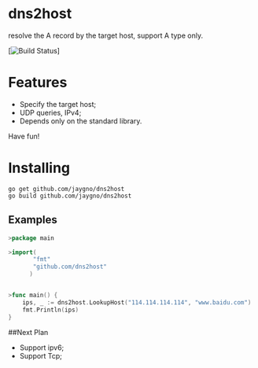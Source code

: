 # dns2host
resolve the A record by the target host, support A type only.

[![Build Status](https://travis-ci.org/jaygno/dns2host?branch=master)]


# Features

* Specify the target host;
* UDP queries, IPv4;
* Depends only on the standard library.

Have fun!

# Installing

    go get github.com/jaygno/dns2host
    go build github.com/jaygno/dns2host

## Examples

```go
>package main

>import(
       "fmt"
       "github.com/dns2host"
      )


>func main() {
    ips, _ := dns2host.LookupHost("114.114.114.114", "www.baidu.com")
    fmt.Println(ips) 
}
```

##Next Plan
* Support ipv6;
* Support Tcp;